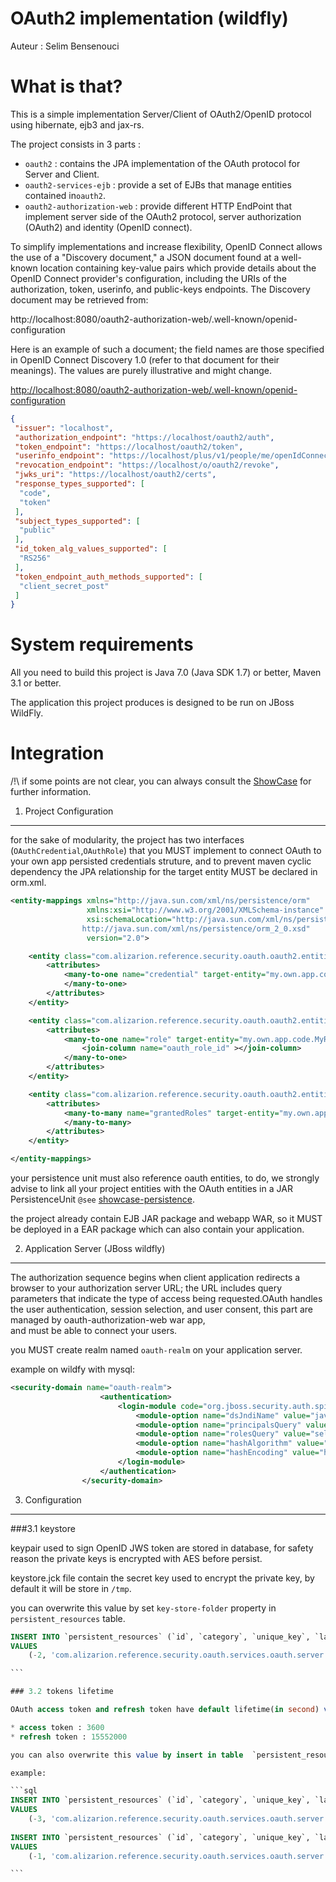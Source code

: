 OAuth2 implementation (wildfly)
==============================

Auteur : Selim Bensenouci

What is that?
==============

This is a simple implementation Server/Client of OAuth2/OpenID protocol  using hibernate, ejb3 and jax-rs. 

The project consists in 3 parts :
 
 * `oauth2` : contains the JPA implementation of the OAuth protocol for Server and Client.
 * `oauth2-services-ejb` : provide a set of EJBs that manage entities contained in`oauth2`.
 * `oauth2-authorization-web` : provide different HTTP EndPoint that implement server side of the OAuth2 protocol, server authorization (OAuth2) and identity (OpenID connect).  

To simplify implementations and increase flexibility, OpenID Connect allows the use of a "Discovery document," a    JSON document found at a well-known location containing key-value pairs which provide details about the OpenID    Connect provider's configuration, including the URIs of the authorization, token, userinfo, and public-keys    endpoints. The Discovery document  may be retrieved from:    

http://localhost:8080/oauth2-authorization-web/.well-known/openid-configuration    

Here is an example of such a document; the field names are those specified in OpenID Connect Discovery 1.0      (refer to that document for their meanings). The values are purely illustrative and might change.
 
[http://localhost:8080/oauth2-authorization-web/.well-known/openid-configuration](http://localhost:8080/oauth2-authorization-web/.well-known/openid-configuration)   

```json
{
 "issuer": "localhost",
 "authorization_endpoint": "https://localhost/oauth2/auth",
 "token_endpoint": "https://localhost/oauth2/token",
 "userinfo_endpoint": "https://localhost/plus/v1/people/me/openIdConnect",
 "revocation_endpoint": "https://localhost/o/oauth2/revoke",
 "jwks_uri": "https://localhost/oauth2/certs",
 "response_types_supported": [
  "code",
  "token"
 ],
 "subject_types_supported": [
  "public"
 ],
 "id_token_alg_values_supported": [
  "RS256"
 ],
 "token_endpoint_auth_methods_supported": [
  "client_secret_post"
 ]
}
```   

System requirements
====================

All you need to build this project is Java 7.0 (Java SDK 1.7) or better, Maven 3.1 or better.   

The application this project produces is designed to be run on JBoss WildFly.

Integration
==============

/!\ if some points are not clear, you can always consult the [ShowCase](https://github.com/alizarion/shared-references/tree/master/showcase) for further information.   

1. Project Configuration
------------------------

for the sake of modularity, the project has two interfaces (`OAuthCredential`,`OAuthRole`) that you MUST implement    to connect OAuth to your own app persisted credentials struture, and to prevent maven cyclic dependency the JPA     relationship for the target entity MUST be declared in orm.xml.    

```xml
<entity-mappings xmlns="http://java.sun.com/xml/ns/persistence/orm"
                 xmlns:xsi="http://www.w3.org/2001/XMLSchema-instance"
                 xsi:schemaLocation="http://java.sun.com/xml/ns/persistence/orm
                http://java.sun.com/xml/ns/persistence/orm_2_0.xsd"
                 version="2.0">

    <entity class="com.alizarion.reference.security.oauth.oauth2.entities.OAuthAuthorization">
        <attributes>
            <many-to-one name="credential" target-entity="my.own.app.code.MyCredential">
            </many-to-one>
        </attributes>
    </entity>

    <entity class="com.alizarion.reference.security.oauth.oauth2.entities.server.OAuthScopeServer">
        <attributes>
            <many-to-one name="role" target-entity="my.own.app.code.MyRole">
                <join-column name="oauth_role_id" ></join-column>
            </many-to-one>
        </attributes>
    </entity>

    <entity class="com.alizarion.reference.security.oauth.oauth2.entities.client.OAuthServerApplication">
        <attributes>
            <many-to-many name="grantedRoles" target-entity="my.own.app.code.MyRole">
            </many-to-many>
        </attributes>
    </entity>

</entity-mappings>

```
your persistence unit must also reference oauth entities, to do, we strongly advise to link  all your project entities  with the OAuth entities in a JAR PersistenceUnit `@see` [showcase-persistence](https://github.com/alizarion/shared-references/tree/master/showcase/showcase-persistence/src/main/resources/META-INF). 

the project already contain EJB JAR package and webapp WAR, so it MUST be deployed in a EAR package which can    also contain your application.

2. Application Server (JBoss wildfly)
-------------------------------------

The authorization sequence begins when client application redirects a browser to your authorization server URL;    the URL includes query parameters that indicate the type of access being requested.OAuth handles the user    authentication, session selection, and user consent, this part are managed by oauth-authorization-web war app,   
and must be able to connect your users.   

you MUST create realm named ```oauth-realm```  on your application server.   

example on wildfy with mysql:   

```xml
<security-domain name="oauth-realm">
                    <authentication>
                        <login-module code="org.jboss.security.auth.spi.DatabaseServerLoginModule" flag="required">
                            <module-option name="dsJndiName" value="java:/OAuthDS"/>
                            <module-option name="principalsQuery" value="SELECT security_credential.password FROM security_credential WHERE security_credential.user_name = ? and security_credential.state = 'A' and security_credential.logon = 'P'"/>
                            <module-option name="rolesQuery" value="select security_roles.unique_key, 'Roles' from security_roles left join security_credential_roles on security_roles.id = security_credential_roles.role_id left join security_credential on security_credential_roles.credential_id = security_credential.id  where security_credential.user_name = ?"/>
                            <module-option name="hashAlgorithm" value="SHA"/>
                            <module-option name="hashEncoding" value="hex"/>
                        </login-module>
                    </authentication>
                </security-domain>
```

3. Configuration
----------------

###3.1 keystore   

keypair used to sign OpenID JWS token are stored in database, for safety reason the private keys is encrypted with AES before persist.

keystore.jck file contain the secret key used to encrypt the private key, by default it will be store in `/tmp`.

you can overwrite this value by set `key-store-folder` property in `persistent_resources` table.
````sql
INSERT INTO `persistent_resources` (`id`, `category`, `unique_key`, `last_update`, `value`)
VALUES
	(-2, 'com.alizarion.reference.security.oauth.services.oauth.server', 'key-store-folder', '2014-10-16 14:24:34', '/opt/data/');

```

### 3.2 tokens lifetime   

OAuth access token and refresh token have default lifetime(in second) value,   

* access token : 3600
* refresh token : 15552000

you can also overwrite this value by insert in table  `persistent_resources` your own values.   

example:

```sql
INSERT INTO `persistent_resources` (`id`, `category`, `unique_key`, `last_update`, `value`)
VALUES
	(-3, 'com.alizarion.reference.security.oauth.services.oauth.server', 'refresh-token-duration-second', '2014-10-16 14:24:34', '15552000');
	
INSERT INTO `persistent_resources` (`id`, `category`, `unique_key`, `last_update`, `value`)
VALUES
	(-1, 'com.alizarion.reference.security.oauth.services.oauth.server', 'access-token-duration-second', '2014-10-16 14:24:34', '3600');

```






